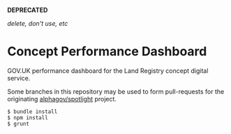 **DEPRECATED**

*delete, don't use, etc*

# Concept Performance Dashboard #

GOV.UK performance dashboard for the Land Registry concept digital service.

Some branches in this repository may be used to form pull-requests for the originating [alphagov/spotlight](https://github.com/alphagov/spotlight) project.

    $ bundle install
    $ npm install
    $ grunt
